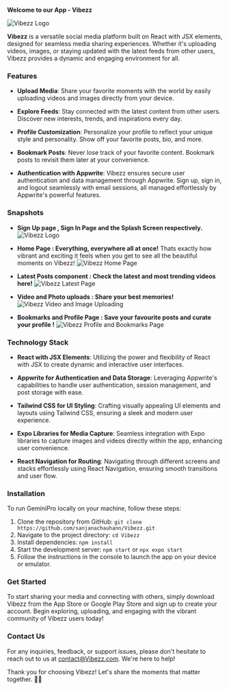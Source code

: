 **Welcome to our App - Vibezz**

![Vibezz Logo](https://cloud.appwrite.io/v1/storage/buckets/66222dd0d4afb4dfc4ff/files/662f839f00321b034015/view?project=661d3132619b9d997567&mode=admin)

**Vibezz** is a versatile social media platform built on React with JSX elements, designed for seamless media sharing experiences. Whether it's uploading videos, images, or staying updated with the latest feeds from other users, Vibezz provides a dynamic and engaging environment for all.

### Features

- **Upload Media**: Share your favorite moments with the world by easily uploading videos and images directly from your device.
  
- **Explore Feeds**: Stay connected with the latest content from other users. Discover new interests, trends, and inspirations every day.

- **Profile Customization**: Personalize your profile to reflect your unique style and personality. Show off your favorite posts, bio, and more.

- **Bookmark Posts**: Never lose track of your favorite content. Bookmark posts to revisit them later at your convenience.

- **Authentication with Appwrite**: Vibezz ensures secure user authentication and data management through Appwrite. Sign up, sign in, and logout seamlessly with email sessions, all managed effortlessly by Appwrite's powerful features.
### Snapshots 
- **Sign Up page , Sign In Page and the Splash Screen respectively.**
![Vibezz Logo](https://cloud.appwrite.io/v1/storage/buckets/66222dd0d4afb4dfc4ff/files/662f889c00395e2c561a/view?project=661d3132619b9d997567&mode=admin)

- **Home Page : Everything, everywhere all at once!**
Thats exactly how vibrant and exciting it feels when you get to see all the beautiful moments on Vibezz!
![Vibezz Home Page](https://cloud.appwrite.io/v1/storage/buckets/66222dd0d4afb4dfc4ff/files/662f8d6900311b8edd84/view?project=661d3132619b9d997567&mode=admin)

- **Latest Posts component : Check the latest and most trending videos here!**
![Vibezz Latest Page](https://cloud.appwrite.io/v1/storage/buckets/66222dd0d4afb4dfc4ff/files/66310ddd001ab66f9730/view?project=661d3132619b9d997567&mode=admin)

- **Video and Photo uploads : Share your best memories!**
![Vibezz Video and Image Uploading](https://cloud.appwrite.io/v1/storage/buckets/66222dd0d4afb4dfc4ff/files/663118a10027c9a974e1/view?project=661d3132619b9d997567&mode=admin)

- **Bookmarks and Profile Page : Save your favourite posts and curate your profile !**
![Vibezz Profile and Bookmarks Page](https://cloud.appwrite.io/v1/storage/buckets/66222dd0d4afb4dfc4ff/files/66312586003b324fdbed/view?project=661d3132619b9d997567&mode=admin)


### Technology Stack

- **React with JSX Elements**: Utilizing the power and flexibility of React with JSX to create dynamic and interactive user interfaces.

- **Appwrite for Authentication and Data Storage**: Leveraging Appwrite's capabilities to handle user authentication, session management, and post storage with ease.

- **Tailwind CSS for UI Styling**: Crafting visually appealing UI elements and layouts using Tailwind CSS, ensuring a sleek and modern user experience.

- **Expo Libraries for Media Capture**: Seamless integration with Expo libraries to capture images and videos directly within the app, enhancing user convenience.

- **React Navigation for Routing**: Navigating through different screens and stacks effortlessly using React Navigation, ensuring smooth transitions and user flow.


### Installation

To run GeminiPro locally on your machine, follow these steps:

1. Clone the repository from GitHub: `git clone https://github.com/sanjanachauhann/Vibezz.git`
2. Navigate to the project directory: `cd Vibezz`
3. Install dependencies: `npm install`
4. Start the development server: `npm start` or `npx expo start`
5. Follow the instructions in the console to launch the app on your device or emulator.

### Get Started

To start sharing your media and connecting with others, simply download Vibezz from the App Store or Google Play Store and sign up to create your account. Begin exploring, uploading, and engaging with the vibrant community of Vibezz users today!

### Contact Us

For any inquiries, feedback, or support issues, please don't hesitate to reach out to us at [contact@Vibezz.com](mailto:sanjanachauhann2007@gmail.com). We're here to help!

Thank you for choosing Vibezz! Let's share the moments that matter together. 📸✨
